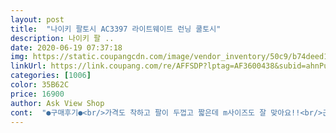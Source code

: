 ```yaml
---
layout: post 
title:  "나이키 팔토시 AC3397 라이트웨이트 런닝 쿨토시" 
description: 나이키 팔 ..
date: 2020-06-19 07:37:18 
img: https://static.coupangcdn.com/image/vendor_inventory/50c9/b74deed1ee83635c6fc0296ea3564a6501647a1dd0e561660775ba60c778.jpg 
linkUrl: https://link.coupang.com/re/AFFSDP?lptag=AF3600438&subid=ahnPublicAsk&pageKey=1570802034&itemId=2686040738&vendorItemId=70694886383&traceid=V0-113-0ff88aebf9bfd2de 
categories: [1006] 
color: 35B62C 
price: 16900 
author: Ask View Shop 
cont:  "●구매후기●<br/>가격도 착하고 팔이 두껍고 짧은데 m사이즈도 잘 맞아요!!<br/>근데 금방 늘어났습니다 팔에 꼈다 뺐다 하니까 그럴 수 밖에 없거니 합니다 재구매 의사 있어요<br/>끼면 시원하겠지 했는데 웬걸 덥습니다<br/>사람들이 시원하냐고 물어봐서 애써 시원하다고 괜찮다고 했어요... <br/>ㅋㅋㅋㅋㅋ<br/>착용감도 좋고, 반팔입을때 항시 착용하는데 이질감도 덜하고 좋아요<br/>팔에 흉터가 져서 가리려고 샀습니다<br/>하지만 역시 나이키라서 그런지 간지하나는 사네요<br/>" 
---
```

